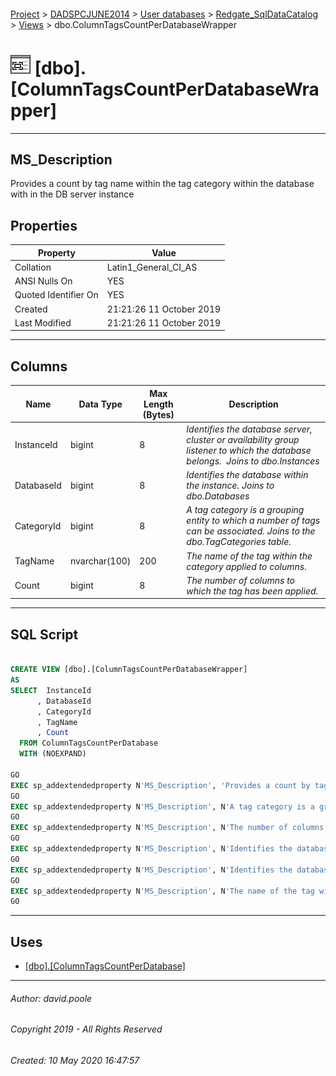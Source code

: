 #### 

[Project](../../../../readme.md) > [DADSPCJUNE2014](../../../readme.md) > [User databases](../../readme.md) > [Redgate_SqlDataCatalog](../readme.md) > [Views](Views.md) > dbo.ColumnTagsCountPerDatabaseWrapper

# ![Views](../../../../Images/View32.png) [dbo].[ColumnTagsCountPerDatabaseWrapper]

---

## <a name="#description"></a>MS_Description

Provides a count by tag name within the tag category within the database with in the DB server instance

## <a name="#properties"></a>Properties

| Property | Value |
|---|---|
| Collation | Latin1_General_CI_AS |
| ANSI Nulls On | YES |
| Quoted Identifier On | YES |
| Created | 21:21:26 11 October 2019 |
| Last Modified | 21:21:26 11 October 2019 |


---

## <a name="#columns"></a>Columns

| Name | Data Type | Max Length (Bytes) | Description |
|---|---|---|---|
| InstanceId | bigint | 8 | _Identifies the database server, cluster or availability group listener to which the database belongs.  Joins to dbo.Instances_ |
| DatabaseId | bigint | 8 | _Identifies the database within the instance. Joins to dbo.Databases_ |
| CategoryId | bigint | 8 | _A tag category is a grouping entity to which a number of tags can be associated. Joins to the dbo.TagCategories table._ |
| TagName | nvarchar(100) | 200 | _The name of the tag within the category applied to columns._ |
| Count | bigint | 8 | _The number of columns to which the tag has been applied._ |


---

## <a name="#sqlscript"></a>SQL Script

```sql

CREATE VIEW [dbo].[ColumnTagsCountPerDatabaseWrapper]
AS
SELECT  InstanceId
      , DatabaseId
      , CategoryId
      , TagName
      , Count
  FROM ColumnTagsCountPerDatabase
  WITH (NOEXPAND)

GO
EXEC sp_addextendedproperty N'MS_Description', 'Provides a count by tag name within the tag category within the database with in the DB server instance', 'SCHEMA', N'dbo', 'VIEW', N'ColumnTagsCountPerDatabaseWrapper', NULL, NULL
GO
EXEC sp_addextendedproperty N'MS_Description', N'A tag category is a grouping entity to which a number of tags can be associated. Joins to the dbo.TagCategories table.', 'SCHEMA', N'dbo', 'VIEW', N'ColumnTagsCountPerDatabaseWrapper', 'COLUMN', N'CategoryId'
GO
EXEC sp_addextendedproperty N'MS_Description', N'The number of columns to which the tag has been applied.', 'SCHEMA', N'dbo', 'VIEW', N'ColumnTagsCountPerDatabaseWrapper', 'COLUMN', N'Count'
GO
EXEC sp_addextendedproperty N'MS_Description', N'Identifies the database within the instance. Joins to dbo.Databases', 'SCHEMA', N'dbo', 'VIEW', N'ColumnTagsCountPerDatabaseWrapper', 'COLUMN', N'DatabaseId'
GO
EXEC sp_addextendedproperty N'MS_Description', N'Identifies the database server, cluster or availability group listener to which the database belongs.  Joins to dbo.Instances', 'SCHEMA', N'dbo', 'VIEW', N'ColumnTagsCountPerDatabaseWrapper', 'COLUMN', N'InstanceId'
GO
EXEC sp_addextendedproperty N'MS_Description', N'The name of the tag within the category applied to columns.', 'SCHEMA', N'dbo', 'VIEW', N'ColumnTagsCountPerDatabaseWrapper', 'COLUMN', N'TagName'
GO

```


---

## <a name="#uses"></a>Uses

* [[dbo].[ColumnTagsCountPerDatabase]](ColumnTagsCountPerDatabase.md)


---

###### Author:  david.poole

###### Copyright 2019 - All Rights Reserved

###### Created: 10 May 2020 16:47:57

